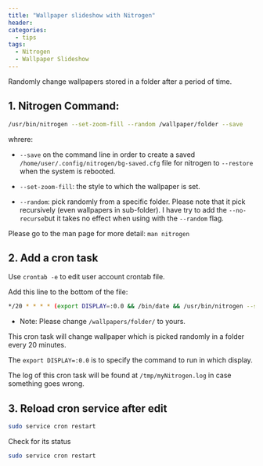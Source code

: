 ```yaml
---
title: "Wallpaper slideshow with Nitrogen"
header:
categories:
  - tips
tags:
  - Nitrogen
  - Wallpaper Slideshow
---
```


Randomly change wallpapers stored in a folder after a period of time.

## 1. Nitrogen Command:
```bash
/usr/bin/nitrogen --set-zoom-fill --random /wallpaper/folder --save
```
whrere:

* `--save` on the command line in order to create a saved `/home/user/.config/nitrogen/bg-saved.cfg` file for nitrogen to `--restore` when the system is rebooted. 

* `--set-zoom-fill`: the style to which the wallpaper is set.

* `--random`: pick randomly from a specific folder. Please note that it pick recursively (even wallpapers in sub-folder). I have try to add the `--no-recurse`but it takes no effect when using with the `--random` flag.

Please go to the man page for more detail: `man nitrogen`

## 2. Add a cron task

Use `crontab -e` to edit user account crontab file. 

Add this line to the bottom of the file:
```bash
*/20 * * * * (export DISPLAY=:0.0 && /bin/date && /usr/bin/nitrogen --set-zoom-fill --random /wallpapers/folder/ --save) > /tmp/myNitrogen.log 2>&1
```

* Note: Please change `/wallpapers/folder/` to yours.

This cron task will change wallpaper which is picked randomly in a folder every 20 minutes. 

The `export DISPLAY=:0.0` is to specify the command to run in which display.

The log of this cron task will be found at `/tmp/myNitrogen.log` in case something goes wrong.

## 3. Reload cron service after edit
```bash
sudo service cron restart
```
Check for its status
```bash
sudo service cron restart
```